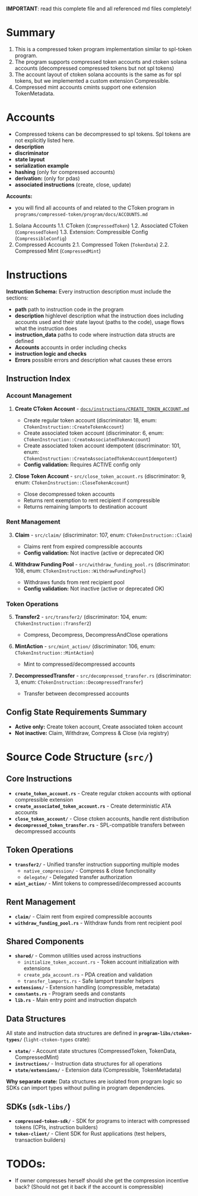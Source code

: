 
**IMPORTANT**: read this complete file and all referenced md files completely!


# Summary
1. This is a compressed token program implementation similar to spl-token program.
2. The program supports compressed token accounts and ctoken solana accounts (decompressed compressed tokens but not spl tokens)
3. The account layout of ctoken solana accounts is the same as for spl tokens, but we implemented a custom extension Compressible.
4. Compressed mint accounts cmints support one extension TokenMetadata.

# Accounts
- Compressed tokens can be decompressed to spl tokens. Spl tokens are not explicitly listed here.
- **description**
- **discriminator**
- **state layout**
- **serialization example**
- **hashing** (only for compressed accounts)
- **derivation:** (only for pdas)
- **associated instructions** (create, close, update)

**Accounts:**
- you will find all accounts of and related to the CToken program in `programs/compressed-token/program/docs/ACCOUNTS.md`
1. Solana Accounts
  1.1. CToken (`CompressedToken`)
  1.2. Associated CToken (`CompressedToken`)
  1.3. Extension: Compressible Config (`CompressibleConfig`)
2. Compressed Accounts
  2.1. Compressed Token (`TokenData`)
  2.2. Compressed Mint (`CompressedMint`)




# Instructions

**Instruction Schema:**
Every instruction description must include the sections:
- **path** path to instruction code in the program
- **description** highlevel description what the instruction does including accounts used and their state layout (paths to the code), usage flows what the instruction does
- **instruction_data** paths to code where instruction data structs are defined
- **Accounts** accounts in order including checks
- **instruction logic and checks**
- **Errors** possible errors and description what causes these errors

## Instruction Index

### Account Management
1. **Create CToken Account** - [`docs/instructions/CREATE_TOKEN_ACCOUNT.md`](docs/instructions/CREATE_TOKEN_ACCOUNT.md)
   - Create regular token account (discriminator: 18, enum: `CTokenInstruction::CreateTokenAccount`)
   - Create associated token account (discriminator: 6, enum: `CTokenInstruction::CreateAssociatedTokenAccount`)
   - Create associated token account idempotent (discriminator: 101, enum: `CTokenInstruction::CreateAssociatedTokenAccountIdempotent`)
   - **Config validation:** Requires ACTIVE config only

2. **Close Token Account** - `src/close_token_account.rs` (discriminator: 9, enum: `CTokenInstruction::CloseTokenAccount`)
   - Close decompressed token accounts
   - Returns rent exemption to rent recipient if compressible
   - Returns remaining lamports to destination account

### Rent Management
3. **Claim** - `src/claim/` (discriminator: 107, enum: `CTokenInstruction::Claim`)
   - Claims rent from expired compressible accounts
   - **Config validation:** Not inactive (active or deprecated OK)

4. **Withdraw Funding Pool** - `src/withdraw_funding_pool.rs` (discriminator: 108, enum: `CTokenInstruction::WithdrawFundingPool`)
   - Withdraws funds from rent recipient pool
   - **Config validation:** Not inactive (active or deprecated OK)

### Token Operations
5. **Transfer2** - `src/transfer2/` (discriminator: 104, enum: `CTokenInstruction::Transfer2`)
   - Compress, Decompress, DecompressAndClose operations

6. **MintAction** - `src/mint_action/` (discriminator: 106, enum: `CTokenInstruction::MintAction`)
   - Mint to compressed/decompressed accounts

7. **DecompressedTransfer** - `src/decompressed_transfer.rs` (discriminator: 3, enum: `CTokenInstruction::DecompressedTransfer`)
   - Transfer between decompressed accounts

## Config State Requirements Summary
- **Active only:** Create token account, Create associated token account
- **Not inactive:** Claim, Withdraw, Compress & Close (via registry)

# Source Code Structure (`src/`)

## Core Instructions
- **`create_token_account.rs`** - Create regular ctoken accounts with optional compressible extension
- **`create_associated_token_account.rs`** - Create deterministic ATA accounts
- **`close_token_account/`** - Close ctoken accounts, handle rent distribution
- **`decompressed_token_transfer.rs`** - SPL-compatible transfers between decompressed accounts

## Token Operations
- **`transfer2/`** - Unified transfer instruction supporting multiple modes
  - `native_compression/` - Compress & close functionality
  - `delegate/` - Delegated transfer authorization
- **`mint_action/`** - Mint tokens to compressed/decompressed accounts

## Rent Management
- **`claim/`** - Claim rent from expired compressible accounts
- **`withdraw_funding_pool.rs`** - Withdraw funds from rent recipient pool

## Shared Components
- **`shared/`** - Common utilities used across instructions
  - `initialize_token_account.rs` - Token account initialization with extensions
  - `create_pda_account.rs` - PDA creation and validation
  - `transfer_lamports.rs` - Safe lamport transfer helpers
- **`extensions/`** - Extension handling (compressible, metadata)
- **`constants.rs`** - Program seeds and constants
- **`lib.rs`** - Main entry point and instruction dispatch

## Data Structures
All state and instruction data structures are defined in **`program-libs/ctoken-types/`** (`light-ctoken-types` crate):
- **`state/`** - Account state structures (CompressedToken, TokenData, CompressedMint)
- **`instructions/`** - Instruction data structures for all operations
- **`state/extensions/`** - Extension data (Compressible, TokenMetadata)

**Why separate crate:** Data structures are isolated from program logic so SDKs can import types without pulling in program dependencies.

## SDKs (`sdk-libs/`)
- **`compressed-token-sdk/`** - SDK for programs to interact with compressed tokens (CPIs, instruction builders)
- **`token-client/`** - Client SDK for Rust applications (test helpers, transaction builders)

# TODOs:
- If owner compresses herself should she get the compression incentive back? (Should not get it back if the account is compressible)
